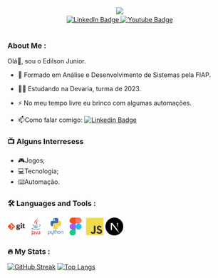 <div id="header" align="center">

  <img src="https://media.giphy.com/media/vLlpbDafjgHystuJ0a/giphy.gif" width="100"/>

  <div id="badges">
  <a href="https://www.linkedin.com/in/edilsonrodrigues13/">
    <img src="https://img.shields.io/badge/LinkedIn-blue?style=for-the-badge&logo=linkedin&logoColor=white" alt="LinkedIn Badge"/>
  </a>
  <a href="https://instagram.com/dilso_jr/">
    <img src="https://img.shields.io/badge/Instagram-orange?style=for-the-badge&logo=instagram&logoColor=white" alt="Youtube Badge"/>
  </a>
  </div>

  <img src="https://komarev.com/ghpvc/?username=edrsjunior&style=flat-square&color=blue" alt=""/>
</div>



### About Me :

Olá👋, sou o Edilson Junior. 

- :telescope: Formado em Análise e Desenvolvimento de Sistemas pela FIAP.

- 👨‍💻 Estudando na Devaria, turma de 2023.

- :zap: No meu tempo livre eu brinco com algumas automações.

- :mailbox:Como falar comigo: [![Linkedin Badge](https://img.shields.io/badge/-Edilson-blue?style=flat&logo=Linkedin&logoColor=white)](https://www.linkedin.com/in/edrsjunior/)

### :tv: Alguns Interresess 
- 🎮Jogos;
- 💻Tecnologia;
- ⌨️Automação.

### :hammer_and_wrench: Languages and Tools :

<div id="languages">
    <img src="https://github.com/devicons/devicon/blob/master/icons/git/git-original-wordmark.svg" title="Git" **alt="Git" width="40" height="40"/>
    <img src="https://github.com/devicons/devicon/blob/master/icons/java/java-original-wordmark.svg" title="Java" **alt="Java" width="40" height="40"/>
    <img src="https://github.com/devicons/devicon/blob/master/icons/python/python-original-wordmark.svg" title="Python" **alt="Python" width="40" height="40"/>
    <img src="https://github.com/devicons/devicon/blob/master/icons/figma/figma-original.svg" title="Figma" **alt="Figma" width="40" height="40"/>
    <img src="https://github.com/devicons/devicon/blob/master/icons/javascript/javascript-original.svg" title="JS" **alt="JS" width="40" height="40"/>
    <img src="https://github.com/devicons/devicon/blob/master/icons/nextjs/nextjs-original.svg" title="NextJS" **alt="NextJS" width="40" height="40"/>
</div>

### :fire: My Stats :
[![GitHub Streak](http://github-readme-streak-stats.herokuapp.com?user=edrsjunior&theme=dark&background=000000)](https://git.io/streak-stats)
[![Top Langs](https://github-readme-stats.vercel.app/api/top-langs/?username=edrsjunior&layout=compact&theme=vision-friendly-dark)](https://github.com/anuraghazra/github-readme-stats)

<!---
- 👋 Hi, I’m @edrsjunior
- 👀 I’m interested in ...
- 🌱 I’m currently learning ...
- 💞️ I’m looking to collaborate on ...
- 📫 How to reach me ...


edrsjunior/edrsjunior is a ✨ special ✨ repository because its `README.md` (this file) appears on your GitHub profile.
You can click the Preview link to take a look at your changes.
--->
